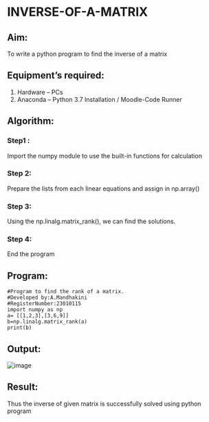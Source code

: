 # INVERSE-OF-A-MATRIX
## Aim:
To write a python program to find the inverse of a matrix
## Equipment’s required:
1. 	Hardware – PCs
2. 	Anaconda – Python 3.7 Installation / Moodle-Code Runner
## Algorithm:
### Step1 : 
Import the numpy module to use the built-in functions for calculation

### Step 2:
Prepare the lists from each linear equations and assign in np.array()

### Step 3:
Using the np.linalg.matrix_rank(), we can find the solutions.

### Step 4:
End the program
## Program:
~~~
#Program to find the rank of a matrix.
#Developed by:A.Mandhakini
#RegisterNumber:23010115
import numpy as np
a= [[1,2,3],[3,6,9]]
b=np.linalg.matrix_rank(a)
print(b)
~~~

## Output:
![image](https://github.com/MandhakiniA/INVERSE-OF-A-MATRIX/assets/150005194/a2dfbb68-f0c7-4455-ae96-2fe5a45d1178)


## Result:
Thus the inverse of given matrix is successfully solved using python program

